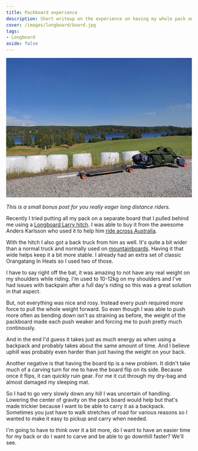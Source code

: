 ```yaml
---
title: Packboard experience
description: Short writeup on the experience on having my whole pack on a separate hitched board
cover: /images/longboard/board.jpg
tags:
- Longboard
aside: false
---
```


![Image](/images/longboard/board.jpg)

*This is a small bonus post for you really eager long distance riders.*

Recently I tried putting all my pack on a separate board that I pulled behind me using a [Longboard Larry hitch](https://www.sickboards.nl/nl/miscellaneous/10075-longboard-larry-trailer-hitch.html). I was able to buy it from the awesome Anders Karlsson who used it to help him [ride across Australia](https://longboardaustralia.blogspot.com/).

With the hitch I also got a back truck from him as well. It's quite a bit wider than a normal truck and normally used on [mountainboards](https://en.wikipedia.org/wiki/Mountainboarding). Having it that wide helps keep it a bit more stable. I already had an extra set of classic Orangatang In Heats so I used two of those.

I have to say right off the bat, it was amazing to not have any real weight on my shoulders while riding. I'm used to 10-12kg on my shoulders and I've had issues with backpain after a full day's riding so this was a great solution in that aspect.

But, not everything was nice and rosy. Instead every push required more force to pull the whole weight forward. So even though I was able to push more often as bending down isn't as straining as before, the weight of the packboard made each push weaker and forcing me to push pretty much continously.

And in the end I'd guess it takes just as much energy as when using a backpack and probably takes about the same amount of time. And I believe uphill was probably even harder than just having the weight on your back.

Another negative is that having the board tip is a new problem. It didn't take much of a carving turn for me to have the board flip on its side. Because once it flips, it can quickly ruin gear. For me it cut through my dry-bag and almost damaged my sleeping mat.

So I had to go very slowly down any hill I was uncertain of handling. Lowering the center of gravity on the pack board would help but that's made trickier because I want to be able to carry it as a backpack. Sometimes you just have to walk stretches of road for various reasons so I wanted to make it easy to pickup and carry when needed.

I'm going to have to think over it a bit more, do I want to have an easier time for my back or do I want to carve and be able to go downhill faster? We'll see.